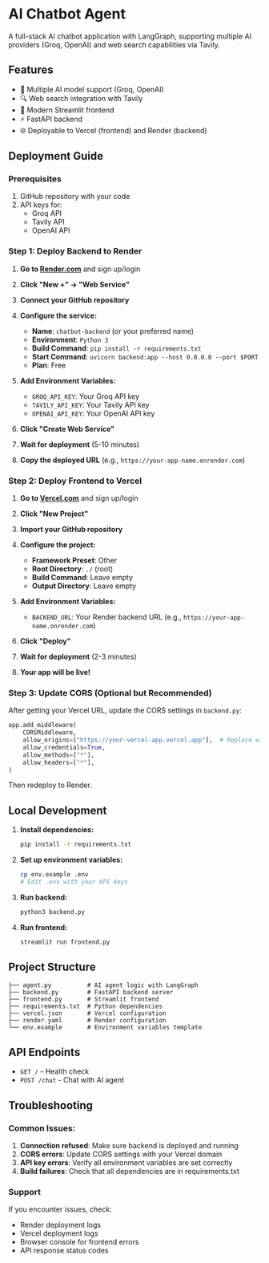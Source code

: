 # AI Chatbot Agent

A full-stack AI chatbot application with LangGraph, supporting multiple AI providers (Groq, OpenAI) and web search capabilities via Tavily.

## Features

- 🤖 Multiple AI model support (Groq, OpenAI)
- 🔍 Web search integration with Tavily
- 🎨 Modern Streamlit frontend
- ⚡ FastAPI backend
- 🌐 Deployable to Vercel (frontend) and Render (backend)

## Deployment Guide

### Prerequisites

1. GitHub repository with your code
2. API keys for:
   - Groq API
   - Tavily API  
   - OpenAI API

### Step 1: Deploy Backend to Render

1. **Go to [Render.com](https://render.com)** and sign up/login
2. **Click "New +" → "Web Service"**
3. **Connect your GitHub repository**
4. **Configure the service:**
   - **Name**: `chatbot-backend` (or your preferred name)
   - **Environment**: `Python 3`
   - **Build Command**: `pip install -r requirements.txt`
   - **Start Command**: `uvicorn backend:app --host 0.0.0.0 --port $PORT`
   - **Plan**: Free

5. **Add Environment Variables:**
   - `GROQ_API_KEY`: Your Groq API key
   - `TAVILY_API_KEY`: Your Tavily API key
   - `OPENAI_API_KEY`: Your OpenAI API key

6. **Click "Create Web Service"**
7. **Wait for deployment** (5-10 minutes)
8. **Copy the deployed URL** (e.g., `https://your-app-name.onrender.com`)

### Step 2: Deploy Frontend to Vercel

1. **Go to [Vercel.com](https://vercel.com)** and sign up/login
2. **Click "New Project"**
3. **Import your GitHub repository**
4. **Configure the project:**
   - **Framework Preset**: Other
   - **Root Directory**: `./` (root)
   - **Build Command**: Leave empty
   - **Output Directory**: Leave empty

5. **Add Environment Variables:**
   - `BACKEND_URL`: Your Render backend URL (e.g., `https://your-app-name.onrender.com`)

6. **Click "Deploy"**
7. **Wait for deployment** (2-3 minutes)
8. **Your app will be live!**

### Step 3: Update CORS (Optional but Recommended)

After getting your Vercel URL, update the CORS settings in `backend.py`:

```python
app.add_middleware(
    CORSMiddleware,
    allow_origins=["https://your-vercel-app.vercel.app"],  # Replace with your Vercel URL
    allow_credentials=True,
    allow_methods=["*"],
    allow_headers=["*"],
)
```

Then redeploy to Render.

## Local Development

1. **Install dependencies:**
   ```bash
   pip install -r requirements.txt
   ```

2. **Set up environment variables:**
   ```bash
   cp env.example .env
   # Edit .env with your API keys
   ```

3. **Run backend:**
   ```bash
   python3 backend.py
   ```

4. **Run frontend:**
   ```bash
   streamlit run frontend.py
   ```

## Project Structure

```
├── agent.py          # AI agent logic with LangGraph
├── backend.py        # FastAPI backend server
├── frontend.py       # Streamlit frontend
├── requirements.txt  # Python dependencies
├── vercel.json       # Vercel configuration
├── render.yaml       # Render configuration
└── env.example       # Environment variables template
```

## API Endpoints

- `GET /` - Health check
- `POST /chat` - Chat with AI agent

## Troubleshooting

### Common Issues:

1. **Connection refused**: Make sure backend is deployed and running
2. **CORS errors**: Update CORS settings with your Vercel domain
3. **API key errors**: Verify all environment variables are set correctly
4. **Build failures**: Check that all dependencies are in requirements.txt

### Support

If you encounter issues, check:
- Render deployment logs
- Vercel deployment logs
- Browser console for frontend errors
- API response status codes

